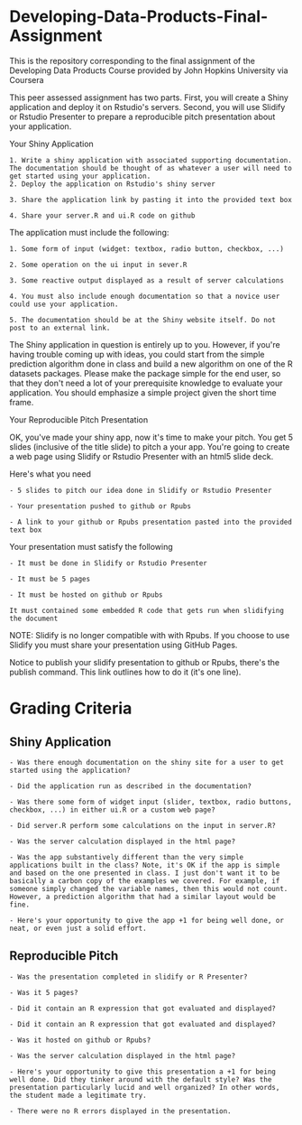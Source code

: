 # Developing-Data-Products-Final-Assignment
This is the repository corresponding to the final assignment of the Developing Data Products Course provided by John Hopkins University via Coursera

This peer assessed assignment has two parts. First, you will create a Shiny application and deploy it on Rstudio's servers. Second, you will use Slidify or Rstudio Presenter to prepare a reproducible pitch presentation about your application.

Your Shiny Application

    1. Write a shiny application with associated supporting documentation. The documentation should be thought of as whatever a user will need to get started using your application. 
    2. Deploy the application on Rstudio's shiny server

    3. Share the application link by pasting it into the provided text box

    4. Share your server.R and ui.R code on github

The application must include the following:

    1. Some form of input (widget: textbox, radio button, checkbox, ...)

    2. Some operation on the ui input in sever.R

    3. Some reactive output displayed as a result of server calculations

    4. You must also include enough documentation so that a novice user could use your application.

    5. The documentation should be at the Shiny website itself. Do not post to an external link.

The Shiny application in question is entirely up to you. However, if you're having trouble coming up with ideas, you could start from the simple prediction algorithm done in class and build a new algorithm on one of the R datasets packages. Please make the package simple for the end user, so that they don't need a lot of your prerequisite knowledge to evaluate your application. You should emphasize a simple project given the short time frame.

Your Reproducible Pitch Presentation

OK, you've made your shiny app, now it's time to make your pitch. You get 5 slides (inclusive of the title slide)  to pitch a your app. You're going to create a web page using Slidify or Rstudio Presenter with an html5 slide deck.

Here's what you need

    - 5 slides to pitch our idea done in Slidify or Rstudio Presenter

    - Your presentation pushed to github or Rpubs

    - A link to your github or Rpubs presentation pasted into the provided text box

Your presentation must satisfy the following

    - It must be done in Slidify or Rstudio Presenter

    - It must be 5 pages

    - It must be hosted on github or Rpubs

    It must contained some embedded R code that gets run when slidifying the document

NOTE: Slidify is no longer compatible with with Rpubs. If you choose to use Slidify you must share your presentation using GitHub Pages.

Notice to publish your slidify presentation to github or Rpubs, there's the publish command. This link outlines how to do it (it's one line). 

# Grading Criteria

## Shiny Application

    - Was there enough documentation on the shiny site for a user to get started using the application?

    - Did the application run as described in the documentation?

    - Was there some form of widget input (slider, textbox, radio buttons, checkbox, ...) in either ui.R or a custom web page?

    - Did server.R perform some calculations on the input in server.R?

    - Was the server calculation displayed in the html page?

    - Was the app substantively different than the very simple applications built in the class? Note, it's OK if the app is simple and based on the one presented in class. I just don't want it to be basically a carbon copy of the examples we covered. For example, if someone simply changed the variable names, then this would not count. However, a prediction algorithm that had a similar layout would be fine.

    - Here's your opportunity to give the app +1 for being well done, or neat, or even just a solid effort.

## Reproducible Pitch

    - Was the presentation completed in slidify or R Presenter?

    - Was it 5 pages?

    - Did it contain an R expression that got evaluated and displayed?

    - Did it contain an R expression that got evaluated and displayed?

    - Was it hosted on github or Rpubs?

    - Was the server calculation displayed in the html page?

    - Here's your opportunity to give this presentation a +1 for being well done. Did they tinker around with the default style? Was the presentation particularly lucid and well organized? In other words, the student made a legitimate try.

    - There were no R errors displayed in the presentation.
